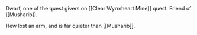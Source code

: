 Dwarf, one of the quest givers on [[Clear Wyrmheart Mine]] quest. Friend of [[Musharib]].

Hew lost an arm, and is far quieter than [[Musharib]].
